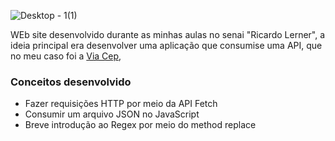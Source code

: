 
![Desktop - 1(1)](https://user-images.githubusercontent.com/94193637/174464098-06b7a20a-95e8-4e1b-974e-758987fe0584.png)

WEb site desenvolvido durante as minhas aulas no senai "Ricardo Lerner", a ideia principal era desenvolver uma aplicação que consumise uma API, 
que no meu caso foi a <a href=https://viacep.com.br>Via Cep</a>,

### Conceitos desenvolvido
- Fazer requisições HTTP por meio da API Fetch
- Consumir um arquivo JSON no JavaScript
- Breve introdução ao Regex por meio do method replace
